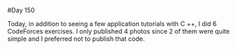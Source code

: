 #Day 150

Today, in addition to seeing a few application tutorials with C ++, I did 6 CodeForces exercises.
I only published 4 photos since 2 of them were quite simple and I preferred not to publish that code.